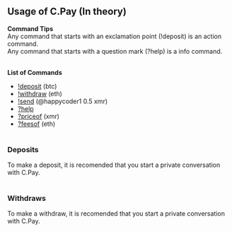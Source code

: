 ## Usage of C.Pay (In theory)

**Command Tips** <br>
Any command that starts with an exclamation point (!deposit) is an action command. <br>
Any command that starts with a question mark (?help) is a info command. <br><br>

**List of Commands** <br>
- [!deposit](https://github.com/jas-framework/C.Pay/blob/main/DraftDocs/Usage.md#deposits-) (btc)
- [!withdraw](https://github.com/jas-framework/C.Pay/blob/main/DraftDocs/Usage.md#withdraws-) (eth)
- [!send]() (@happycoder1 0.5 xmr)
- [?help]() 
- [?priceof]() (xmr)
- [?feesof]() (eth) <br><br>

### Deposits <br>
To make a deposit, it is recomended that you start a private conversation with C.Pay. <br><br>

### Withdraws <br>
To make a withdraw, it is recomended that you start a private conversation with C.Pay.



<!--
**General Idea:** <br>
	The only time a user should have to open their crypto wallet is when they make a deposit to C.Pay’s wallet. Once the bot confirms that you have made your deposit, it will update your balance accordingly. You would be able to see your balance by typing a command into a Matrix chat that the bot is active in. <br><br>
	The way that the transfers between users remain feeless is because all transactions get recorded in an encrypted .txt file.[^1] Your balance is tied to your Matrix username which cannot be duplicated or altered.[^2] The only way for someone to steal your crypto is if they had access to your Matrix account and knew how to withdraw/spend crypto using the bot. This method of sending and trading makes even crypto with higher fees fairly easy and convenient to trade. 

**Increased Privacy:** <br>
	Currently, it is pretty easy to see who sent and received what thanks to the blockchain. The only mainstream exception to this is Monero. With the Matrix bot, transferring crypto would be entirely private with the exception of your deposits and withdraws. Because all the crypto is not constantly being moved from wallet to wallet, there is nothing for the blockchain to log making your transactions invisible to outside parties.[^3]


[^1]:If you had a balance of 1 BTC and you sent 0.5 BTC to user X, both of your balances would update accordingly and you would be charged zero fees.
[^2]:e.g. @happycoder1:matrix.org
[^3]:The only exception to this would be if you sent/received crypto in a public server instead of a private chat or group.
-->


